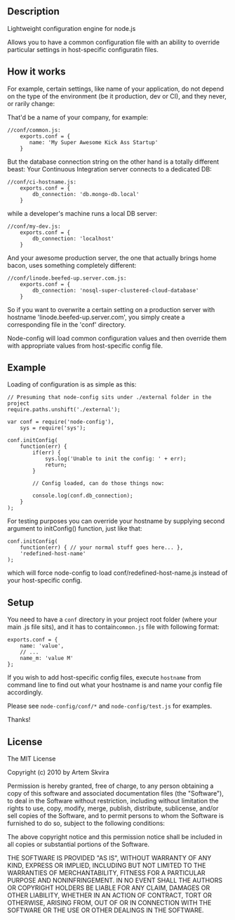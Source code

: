 ## Description
Lightweight configuration engine for node.js

Allows you to have a common configuration file with an ability to override particular
settings in host-specific configuratin files.

## How it works
For example, certain settings, like name of your application, do not depend on the type 
of the environment (be it production, dev or CI), and they never, or rarily change:

That'd be a name of your company, for example:

    //conf/common.js:
        exports.conf = {
           name: 'My Super Awesome Kick Ass Startup'
        }

But the database connection string on the other hand is a totally different beast:
Your Continuous Integration server connects to a dedicated DB:

    //conf/ci-hostname.js:
        exports.conf = {
            db_connection: 'db.mongo-db.local'
        }

while a developer's machine runs a local DB server:

    //conf/my-dev.js:
        exports.conf = {
            db_connection: 'localhost'
        }
        
And your awesome production server, the one that actually brings home bacon, uses something completely different:

    //conf/linode.beefed-up.server.com.js:
        exports.conf = {
            db_connection: 'nosql-super-clustered-cloud-database'
        }

So if you want to overwrite a certain setting on a production server with hostname 'linode.beefed-up.server.com',
you simply create a corresponding file in the 'conf' directory.

Node-config will load common configuration values and then override them with
appropriate values from host-specific config file.

## Example

Loading of configuration is as simple as this:

    // Presuming that node-config sits under ./external folder in the project
    require.paths.unshift('./external');

    var conf = require('node-config'),
        sys = require('sys');

    conf.initConfig(
        function(err) {
            if(err) {
                sys.log('Unable to init the config: ' + err); 
                return;
            }

            // Config loaded, can do those things now:

            console.log(conf.db_connection);
        }
    );

For testing purposes you can override your hostname by supplying second argument 
to initConfig() function, just like that:

    conf.initConfig(
        function(err) { // your normal stuff goes here... },
        'redefined-host-name'
    );

which will force node-config to load conf/redefined-host-name.js instead of your
host-specific config.


## Setup

You need to have a `conf` directory in your project root folder (where your
main .js file sits), and it has to contain`common.js` file with following
format:
    
    exports.conf = {
        name: 'value',
        // ...
        name_m: 'value M'
    };

If you wish to add host-specific config files, execute `hostname` from command
line to find out what your hostname is and name your config file accordingly.

Please see `node-config/conf/*` and `node-config/test.js` for examples.

Thanks!

## License

The MIT License

Copyright (c) 2010 by Artem Skvira

Permission is hereby granted, free of charge, to any person obtaining a copy
of this software and associated documentation files (the "Software"), to deal
in the Software without restriction, including without limitation the rights
to use, copy, modify, merge, publish, distribute, sublicense, and/or sell
copies of the Software, and to permit persons to whom the Software is
furnished to do so, subject to the following conditions:

The above copyright notice and this permission notice shall be included in
all copies or substantial portions of the Software.

THE SOFTWARE IS PROVIDED "AS IS", WITHOUT WARRANTY OF ANY KIND, EXPRESS OR
IMPLIED, INCLUDING BUT NOT LIMITED TO THE WARRANTIES OF MERCHANTABILITY,
FITNESS FOR A PARTICULAR PURPOSE AND NONINFRINGEMENT. IN NO EVENT SHALL THE
AUTHORS OR COPYRIGHT HOLDERS BE LIABLE FOR ANY CLAIM, DAMAGES OR OTHER
LIABILITY, WHETHER IN AN ACTION OF CONTRACT, TORT OR OTHERWISE, ARISING FROM,
OUT OF OR IN CONNECTION WITH THE SOFTWARE OR THE USE OR OTHER DEALINGS IN
THE SOFTWARE.
